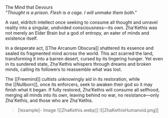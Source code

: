 The Mind that Devours  
_"Thought is a prison. Flesh is a cage. I will unmake them both."_

A vast, eldritch intellect once seeking to consume all thought and unravel reality into a singular, undivided consciousness—its own. Zha'Kethis was not merely an Elder Brain but a god of entropy, an eater of minds and existence itself.

In a desperate act, [[The Arcanum Obscura]] shattered its essence and sealed its fragmented mind across the world. This act scarred the land, transforming it into a barren desert, cursed by its lingering hunger. Yet even in its sundered state, Zha'Kethis whispers through dreams and broken minds, calling its followers to reassemble what was lost.

The [[Freemind]] cultists unknowingly aid in its restoration, while the [[Nullborn]], once its enforcers, seek to awaken their god so it may finish what it began. If fully restored, Zha’Kethis will consume all selfhood, merging all minds into its own, leaving behind no war, no resistance—only Zha'Kethis, and those who are Zha'Kethis.

> [!example]- Image
> ![[ZhaKethis.webp]]
> ![[ZhaKethisHumanoid.png]]